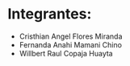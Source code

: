 # Integrantes:
  - Cristhian Angel Flores Miranda 
  - Fernanda Anahi Mamani Chino
  - Willbert Raul Copaja Huayta 